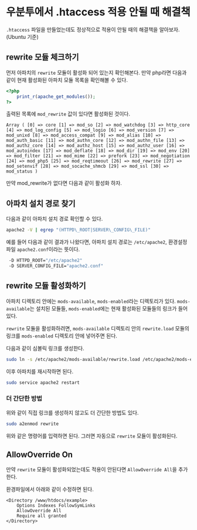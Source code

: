 # 우분투에서 .htaccess 적용 안될 때 해결책

`.htaccess` 파일을 만들었는데도 정상적으로 적용이 안될 때의 해결책을 알아보자. (Ubuntu 기준)

## rewrite 모듈 체크하기

먼저 아파치의 `rewrite` 모듈이 활성화 되어 있는지 확인해본다. 만약 php라면 다음과 같이 현재 활성화된 아파치 모듈 목록을 확인해볼 수 있다. 

```php 
<?php
    print_r(apache_get_modules());
?>
```

출력된 목록에 `mod_rewrite` 값이 있다면 활성화된 것이다. 

```
Array ( [0] => core [1] => mod_so [2] => mod_watchdog [3] => http_core [4] => mod_log_config [5] => mod_logio [6] => mod_version [7] => mod_unixd [8] => mod_access_compat [9] => mod_alias [10] => mod_auth_basic [11] => mod_authn_core [12] => mod_authn_file [13] => mod_authz_core [14] => mod_authz_host [15] => mod_authz_user [16] => mod_autoindex [17] => mod_deflate [18] => mod_dir [19] => mod_env [20] => mod_filter [21] => mod_mime [22] => prefork [23] => mod_negotiation [24] => mod_php5 [25] => mod_reqtimeout [26] => mod_rewrite [27] => mod_setenvif [28] => mod_socache_shmcb [29] => mod_ssl [30] => mod_status )
```

만약 mod_rewrite가 없다면 다음과 같이 활성화 하자.

## 아파치 설치 경로 찾기

다음과 같이 아파치 설치 경로 확인할 수 있다.

```bash
apache2 -V | egrep "(HTTPD\_ROOT|SERVER\_CONFIG\_FILE)"
```

예를 들어 다음과 같이 결과가 나왔다면, 아파치 설치 경로는 `/etc/apache2`, 환경설정 파일 `apache2.conf`이라는 뜻이다. 

```bash
 -D HTTPD_ROOT="/etc/apache2"
 -D SERVER_CONFIG_FILE="apache2.conf"
```


## rewrite 모듈 활성화하기 


아파치 디렉토리 안에는 `mods-available`, `mods-enabled`라는 디렉토리가 있다. `mods-available`는 설치된 모듈들, `mods-enabled`에는 현재 활성화된 모듈들의 링크가 들어있다. 

`rewrite` 모듈을 활성화하려면, `mods-available` 디렉토리 안의 `rewrite.load` 모듈의 링크를 `mods-enabled` 디렉토리 안에 넣어주면 된다. 

다음과 같이 심볼릭 링크를 생성한다.

```bash
sudo ln -s /etc/apache2/mods-available/rewrite.load /etc/apache2/mods-enabled/rewrite.load
```

이후 아파치를 재시작하면 된다. 

```bash
sudo service apache2 restart
```

### 더 간단한 방법

위와 같이 직접 링크를 생성하지 않고도 더 간단한 방법도 있다. 

```bash
sudo a2enmod rewrite
```

위와 같은 명령어를 입력하면 된다. 그러면 자동으로 `rewrite` 모듈이 활성화된다. 


## AllowOverride On

만약 `rewrite` 모듈이 활성화되었는데도 적용이 안된다면
 `AllowOverride All`을 추가한다.

환경파일에서 아래와 같이 수정하면 된다. 

```
<Directory /www/htdocs/example>
    Options Indexes FollowSymLinks
    AllowOverride All
    Require all granted
</Directory>
```